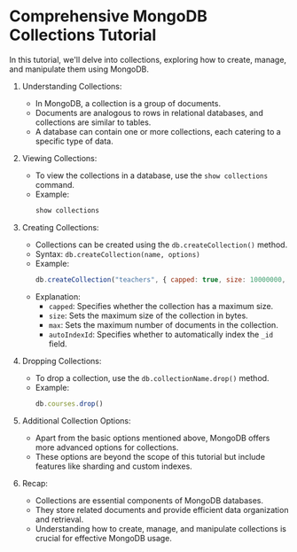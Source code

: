 # Comprehensive MongoDB Collections Tutorial

 In this tutorial, we'll delve into collections, exploring how to create, manage, and manipulate them using MongoDB.

1. Understanding Collections:

   - In MongoDB, a collection is a group of documents.
   - Documents are analogous to rows in relational databases, and collections are similar to tables.
   - A database can contain one or more collections, each catering to a specific type of data.
2. Viewing Collections:

   - To view the collections in a database, use the `show collections` command.
   - Example:
     ```bash
     show collections
     ```
3. Creating Collections:

   - Collections can be created using the `db.createCollection()` method.
   - Syntax: `db.createCollection(name, options)`
   - Example:
     ```javascript
     db.createCollection("teachers", { capped: true, size: 10000000, max: 100, autoIndexId: false })
     ```
   - Explanation:
     - `capped`: Specifies whether the collection has a maximum size.
     - `size`: Sets the maximum size of the collection in bytes.
     - `max`: Sets the maximum number of documents in the collection.
     - `autoIndexId`: Specifies whether to automatically index the `_id` field.
4. Dropping Collections:

   - To drop a collection, use the `db.collectionName.drop()` method.
   - Example:
     ```javascript
     db.courses.drop()
     ```
5. Additional Collection Options:

   - Apart from the basic options mentioned above, MongoDB offers more advanced options for collections.
   - These options are beyond the scope of this tutorial but include features like sharding and custom indexes.
6. Recap:

   - Collections are essential components of MongoDB databases.
   - They store related documents and provide efficient data organization and retrieval.
   - Understanding how to create, manage, and manipulate collections is crucial for effective MongoDB usage.
